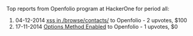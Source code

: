Top reports from Openfolio program at HackerOne for period all:

1. 04-12-2014 [xss in /browse/contacts/](https://hackerone.com/reports/38189) to Openfolio - 2 upvotes, $100
2. 17-11-2014 [Options Method Enabled](https://hackerone.com/reports/36409) to Openfolio - 1 upvotes, $0
